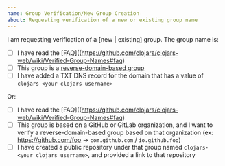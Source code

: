 ```yaml
---
name: Group Verification/New Group Creation
about: Requesting verification of a new or existing group name
---
```


<!--

Thanks for getting in touch to verify your group name! Please read
https://github.com/clojars/clojars-web/wiki/Verified-Group-Names to
understand how group verification works.

There is a checklist below that needs to be completed before we can
verify, but if you aren't able to complete those items or have
questions about the process, feel free to create the issue anyway and
we'll see if we can figure it out together.

-->

I am requesting verification of a [new | existing] group. The group name is: <group name here>

- [ ] I have read the [FAQ]((https://github.com/clojars/clojars-web/wiki/Verified-Group-Names#faq)
- [ ] This group is a [reverse-domain-based group](https://github.com/clojars/clojars-web/wiki/Verified-Group-Names#faq)
- [ ] I have added a TXT DNS record for the domain that has a value of `clojars <your clojars username>`

Or:

- [ ] I have read the [FAQ]((https://github.com/clojars/clojars-web/wiki/Verified-Group-Names#faq)
- [ ] This group is based on a GitHub or GitLab organization, and I want to verify a reverse-domain-based group based on that organization (ex: https://github.com/foo -> `com.github.com` / `io.github.foo`)
- [ ] I have created a public repository under that group named `clojars-<your clojars username>`, and provided a link to that repository
